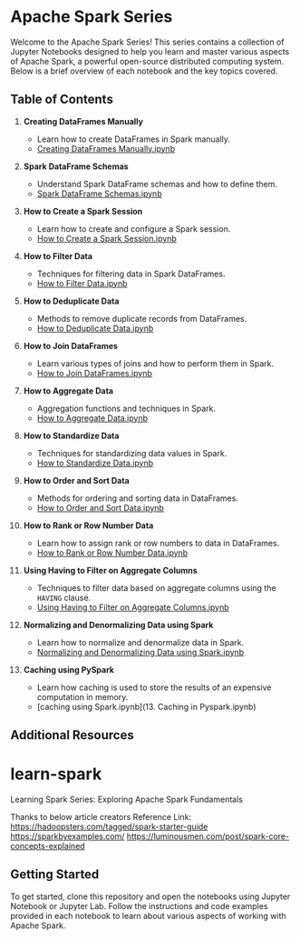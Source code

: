 # Apache Spark Series

Welcome to the Apache Spark Series! This series contains a collection of Jupyter Notebooks designed to help you learn and master various aspects of Apache Spark, a powerful open-source distributed computing system. Below is a brief overview of each notebook and the key topics covered.

## Table of Contents

1. **Creating DataFrames Manually**
   - Learn how to create DataFrames in Spark manually.
   - [Creating DataFrames Manually.ipynb](./1.%20Creating%20DataFrames%20Manually.ipynb)

2. **Spark DataFrame Schemas**
   - Understand Spark DataFrame schemas and how to define them.
   - [Spark DataFrame Schemas.ipynb](./2.%20Spark%20DataFrame%20Schemas.ipynb)

3. **How to Create a Spark Session**
   - Learn how to create and configure a Spark session.
   - [How to Create a Spark Session.ipynb](./3.%20How%20to%20Create%20a%20Spark%20Session.ipynb)

4. **How to Filter Data**
   - Techniques for filtering data in Spark DataFrames.
   - [How to Filter Data.ipynb](./4.%20How%20to%20Filter%20Data.ipynb)

5. **How to Deduplicate Data**
   - Methods to remove duplicate records from DataFrames.
   - [How to Deduplicate Data.ipynb](./5.%20How%20to%20Deduplicate%20Data.ipynb)

6. **How to Join DataFrames**
   - Learn various types of joins and how to perform them in Spark.
   - [How to Join DataFrames.ipynb](./6.%20How%20to%20Join%20DataFrames.ipynb)

7. **How to Aggregate Data**
   - Aggregation functions and techniques in Spark.
   - [How to Aggregate Data.ipynb](./7.%20How%20to%20Aggregate%20Data.ipynb)

8. **How to Standardize Data**
   - Techniques for standardizing data values in Spark.
   - [How to Standardize Data.ipynb](./8.%20How%20to%20Standardize%20Data.ipynb)

9. **How to Order and Sort Data**
   - Methods for ordering and sorting data in DataFrames.
   - [How to Order and Sort Data.ipynb](./9.%20How%20to%20Order%20and%20Sort%20Data.ipynb)

10. **How to Rank or Row Number Data**
    - Learn how to assign rank or row numbers to data in DataFrames.
    - [How to Rank or Row Number Data.ipynb](./10.%20How%20to%20Rank%20or%20Row%20Number%20Data.ipynb)

11. **Using Having to Filter on Aggregate Columns**
    - Techniques to filter data based on aggregate columns using the `HAVING` clause.
    - [Using Having to Filter on Aggregate Columns.ipynb](./11.%20Using%20Having%20to%20Filter%20on%20Aggregate%20Columns.ipynb)

12. **Normalizing and Denormalizing Data using Spark**
    - Learn how to normalize and denormalize data in Spark.
    - [Normalizing and Denormalizing Data using Spark.ipynb](./12.%20Normalizing%20and%20Denormalizing%20Data%20using%20Spark.ipynb)
      
13. **Caching using PySpark**
    - Learn how caching is used to store the results of an expensive computation in memory.
    - [caching using Spark.ipynb](13. Caching in Pyspark.ipynb)

## Additional Resources

# learn-spark
Learning Spark Series: Exploring Apache Spark Fundamentals

Thanks to below article creators
Reference Link: 
https://hadoopsters.com/tagged/spark-starter-guide
https://sparkbyexamples.com/
https://luminousmen.com/post/spark-core-concepts-explained

## Getting Started

To get started, clone this repository and open the notebooks using Jupyter Notebook or Jupyter Lab. Follow the instructions and code examples provided in each notebook to learn about various aspects of working with Apache Spark.






